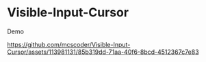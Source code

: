 # Visible-Input-Cursor
Demo


https://github.com/mcscoder/Visible-Input-Cursor/assets/113981131/85b319dd-71aa-40f6-8bcd-4512367c7e83

